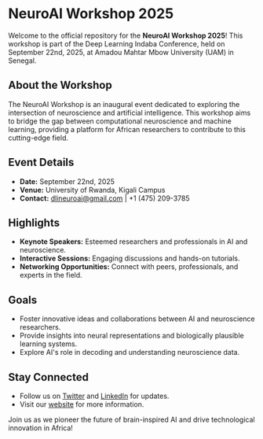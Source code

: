 # NeuroAI Workshop 2025

Welcome to the official repository for the **NeuroAI Workshop 2025**! This workshop is part of the Deep Learning Indaba Conference, held on September 22nd, 2025, at Amadou Mahtar Mbow University (UAM) in Senegal.

## About the Workshop

The NeuroAI Workshop is an inaugural event dedicated to exploring the intersection of neuroscience and artificial intelligence. This workshop aims to bridge the gap between computational neuroscience and machine learning, providing a platform for African researchers to contribute to this cutting-edge field.

## Event Details

- **Date:** September 22nd, 2025
- **Venue:** University of Rwanda, Kigali Campus
- **Contact:** [dlineuroai@gmail.com](mailto:dlineuroai@gmail.com) | +1 (475) 209-3785

## Highlights

- **Keynote Speakers:** Esteemed researchers and professionals in AI and neuroscience.
- **Interactive Sessions:** Engaging discussions and hands-on tutorials.
- **Networking Opportunities:** Connect with peers, professionals, and experts in the field.

## Goals

- Foster innovative ideas and collaborations between AI and neuroscience researchers.
- Provide insights into neural representations and biologically plausible learning systems.
- Explore AI's role in decoding and understanding neuroscience data.

## Stay Connected

- Follow us on [Twitter](#) and [LinkedIn](#) for updates.
- Visit our [website](https://dlineuroai-workshop.github.io/neuroai-2024/) for more information.

Join us as we pioneer the future of brain-inspired AI and drive technological innovation in Africa!
